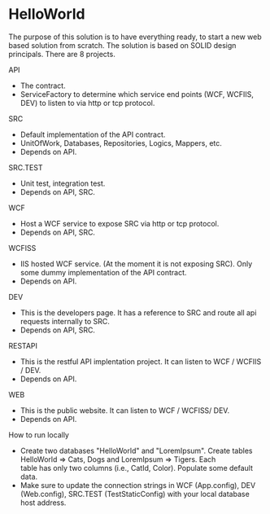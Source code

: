 # HelloWorld

The purpose of this solution is to have everything ready, to start a new web based solution from scratch. The solution is based on SOLID design principals. There are 8 projects. 


API 
  - The contract.
  - ServiceFactory to determine which service end points (WCF, WCFIIS, DEV) to listen to via http or tcp protocol.


SRC
  - Default implementation of the API contract.
  - UnitOfWork, Databases, Repositories, Logics, Mappers, etc. 
  - Depends on API.


SRC.TEST
  - Unit test, integration test.
  - Depends on API, SRC.


WCF 
  - Host a WCF service to expose SRC via http or tcp protocol.
  - Depends on API, SRC.
  
  
WCFISS 
  - IIS hosted WCF service. (At the moment it is not exposing SRC). Only some dummy implementation of the API contract.
  - Depends on API.
  
  
DEV
  - This is the developers page. It has a reference to SRC and route all api requests internally to SRC.
  - Depends on API, SRC.
  

RESTAPI
  - This is the restful API implentation project. It can listen to WCF / WCFIIS / DEV.
  - Depends on API.
  

WEB 
  - This is the public website. It can listen to WCF / WCFISS/ DEV.
  - Depends on API.
  
  
How to run locally

  - Create two databases "HelloWorld" and "LoremIpsum". Create tables HelloWorld => Cats, Dogs and LoremIpsum => Tigers. Each       
    table has only two columns (i.e., CatId, Color). Populate some default data.
  - Make sure to update the connection strings in WCF (App.config), DEV (Web.config), SRC.TEST (TestStaticConfig) with your 
    local database host address. 
